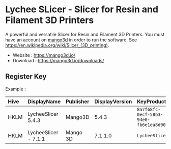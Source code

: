 # Lychee SLicer - Slicer for Resin and Filament 3D Printers

A powerful and versatile Slicer for Resin and Filament 3D Printers.
You must have an account on [mango3d](https://mango3d.io/) in order to run the software.
See https://en.wikipedia.org/wiki/Slicer_(3D_printing).

* Website : https://mango3d.io/
* Download : https://mango3d.io/downloads/


## Register Key

Example :

 | Hive | DisplayName | Publisher | DisplayVersion | KeyProduct | UninstallExe |
 |:---- |:----------- |:--------- |:-------------- |:---------- |:------------ |
 | HKLM | LycheeSlicer 5.4.3 | Mango3D | 5.4.3 | `8a7f68fc-0ecf-58b3-94e0-fb6e1ea8d905` | `"C:\Program Files\LycheeSlicer\Uninstall LycheeSlicer.exe" /allusers` |
 | HKLM | LycheeSlicer - 7.1.1 | Mango 3D | 7.1.1.0 | `LycheeSlicer` | `"C:\Program Files\LycheeSlicer\uninstall.exe"` |
